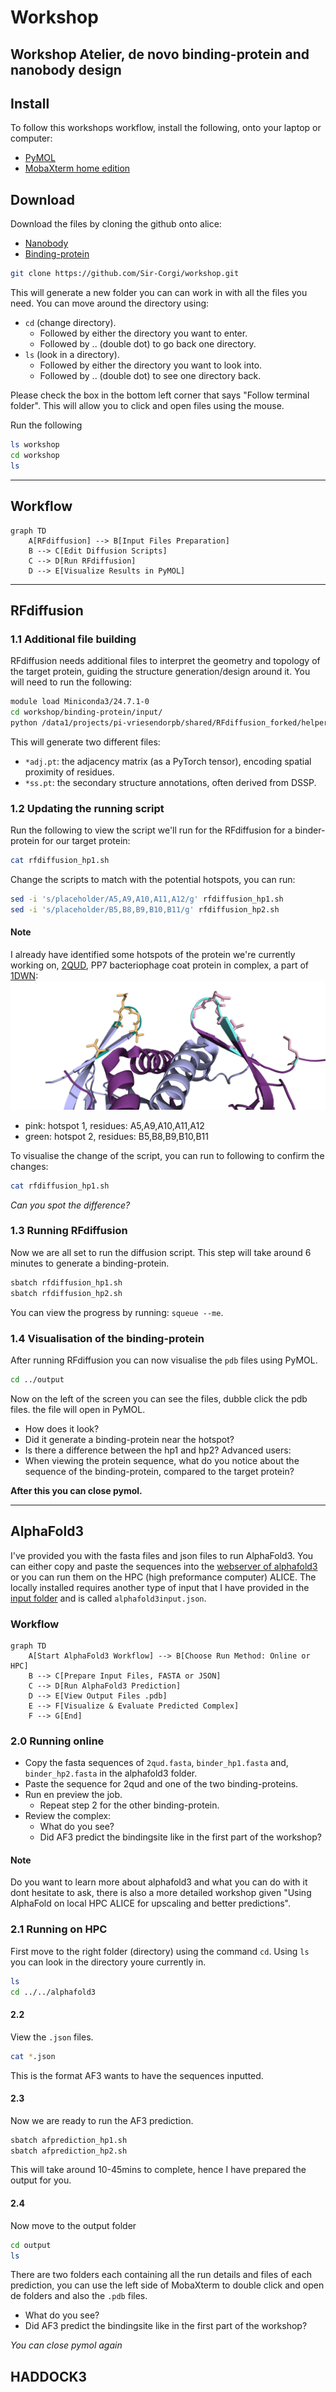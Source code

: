 # Workshop
Workshop Atelier, de novo binding-protein and nanobody design
------
## Install
To follow this workshops workflow, install the following, onto your laptop or computer:
- [PyMOL](https://www.pymol.org/)
- [MobaXterm home edition](https://mobaxterm.mobatek.net/download.html)

## Download
Download the files by cloning the github onto alice:
- [Nanobody](nanobody/)
- [Binding-protein](binding-protein/)

```bash
git clone https://github.com/Sir-Corgi/workshop.git
```
This will generate a new folder you can can work in with all the files you need.
You can move around the directory using:
- `cd` (change directory).
	- Followed by either the directory you want to enter.
	- Followed by .. (double dot) to go back one directory.
- `ls` (look in a directory).
	- Followed by either the directory you want to look into.
	- Followed by .. (double dot) to see one directory back.

Please check the box in the bottom left corner that says "Follow terminal folder". This will allow you to click and open files using the mouse.

Run the following
```bash
ls workshop
cd workshop
ls
```
-----
## Workflow

```mermaid
graph TD
    A[RFdiffusion] --> B[Input Files Preparation]
    B --> C[Edit Diffusion Scripts]
    C --> D[Run RFdiffusion]
    D --> E[Visualize Results in PyMOL]
```
-----

## RFdiffusion

### 1.1 Additional file building
RFdiffusion needs additional files to interpret the geometry and topology of the target protein, guiding the structure generation/design around it.
You will need to run the following:

```bash
module load Miniconda3/24.7.1-0
cd workshop/binding-protein/input/
python /data1/projects/pi-vriesendorpb/shared/RFdiffusion_forked/helper_scripts/make_secstruc_adj.py --input_pdb 2qud.pdb --out_dir ./
```

This will generate two different files:
- `*adj.pt`: the adjacency matrix (as a PyTorch tensor), encoding spatial proximity of residues.
- `*ss.pt`: the secondary structure annotations, often derived from DSSP.

### 1.2 Updating the running script
Run the following to view the script we'll run for the RFdiffusion for a binder-protein for our target protein:

```bash
cat rfdiffusion_hp1.sh
```

Change the scripts to match with the potential hotspots, you can run:

```bash
sed -i 's/placeholder/A5,A9,A10,A11,A12/g' rfdiffusion_hp1.sh
sed -i 's/placeholder/B5,B8,B9,B10,B11/g' rfdiffusion_hp2.sh
```
#### Note
I already have identified some hotspots of the protein we're currently working on, [2QUD](https://www.rcsb.org/structure/2QUD), PP7 bacteriophage coat protein in complex, a part of [1DWN](https://www.rcsb.org/structure/1DWN):
![identified hotpots of 2QUD](assets/hotspot_2qud_2.png)
- pink: hotspot 1, residues: A5,A9,A10,A11,A12
- green: hotspot 2, residues: B5,B8,B9,B10,B11

To visualise the change of the script, you can run to following to confirm the changes:

```bash
cat rfdiffusion_hp1.sh
```
*Can you spot the difference?*

### 1.3 Running RFdiffusion
Now we are all set to run the diffusion script. This step will take around 6 minutes to generate a binding-protein.

```bash
sbatch rfdiffusion_hp1.sh
sbatch rfdiffusion_hp2.sh
```

You can view the progress by running: `squeue --me`.

### 1.4 Visualisation of the binding-protein
After running RFdiffusion you can now visualise the `pdb` files using PyMOL.

```bash
cd ../output
```

Now on the left of the screen you can see the files, dubble click the pdb files. the file will open in PyMOL.
- How does it look?
- Did it generate a binding-protein near the hotspot?
- Is there a difference between the hp1 and hp2?
Advanced users:
- When viewing the protein sequence, what do you notice about the sequence of the binding-protein, compared to the target protein?

**After this you can close pymol.**

------

## AlphaFold3
I've provided you with the fasta files and json files to run AlphaFold3. You can either copy and paste the sequences into the [webserver of alphafold3](https://alphafoldserver.com/) or you can run them on the HPC (high preformance computer) ALICE. The locally installed requires another type of input that I have provided in the [input folder](binding-protein/alphafold3/) and is called `alphafold3input.json`.

### Workflow

```mermaid
graph TD
    A[Start AlphaFold3 Workflow] --> B[Choose Run Method: Online or HPC]
    B --> C[Prepare Input Files, FASTA or JSON]
    C --> D[Run AlphaFold3 Prediction]
    D --> E[View Output Files .pdb]
    E --> F[Visualize & Evaluate Predicted Complex]
    F --> G[End]
```


### 2.0 Running online 
- Copy the fasta sequences of `2qud.fasta`, `binder_hp1.fasta` and, `binder_hp2.fasta` in the alphafold3 folder.
- Paste the sequence for 2qud and one of the two binding-proteins.
- Run en preview the job.
	- Repeat step 2 for the other binding-protein.
- Review the complex:
	- What do you see?
	- Did AF3 predict the bindingsite like in the first part of the workshop?
#### Note
Do you want to learn more about alphafold3 and what you can do with it dont hesitate to ask, there is also a more detailed workshop given "Using AlphaFold on local HPC ALICE for upscaling and better predictions".

### 2.1 Running on HPC
First move to the right folder (directory) using the command `cd`. Using `ls` you can look in the directory youre currently in.

```bash
ls
cd ../../alphafold3
```
#### 2.2
View the `.json` files.

```bash
cat *.json
```
This is the format AF3 wants to have the sequences inputted.

#### 2.3
Now we are ready to run the AF3 prediction.
```bash
sbatch afprediction_hp1.sh
sbatch afprediction_hp2.sh
```
This will take around 10-45mins to complete, hence I have prepared the output for you.

#### 2.4
Now move to the output folder
```bash
cd output
ls
```
There are two folders each containing all the run details and files of each prediction, you can use the left side of MobaXterm to double click and open de folders and also the `.pdb` files.
- What do you see?
- Did AF3 predict the bindingsite like in the first part of the workshop?

*You can close pymol again*

## HADDOCK3


